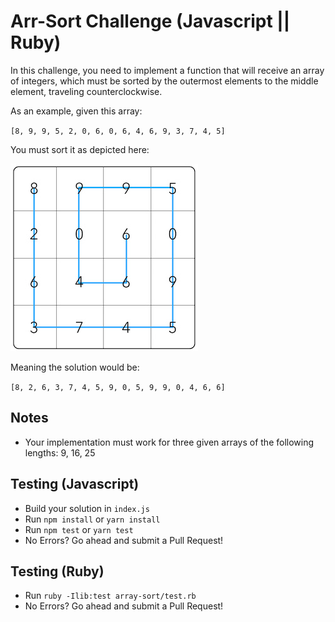 # Arr-Sort Challenge (Javascript || Ruby)

In this challenge, you need to implement a function that will receive an array of integers, which must be sorted by the outermost elements to the middle element, traveling counterclockwise.

As an example, given this array:

`[8, 9, 9, 5, 2, 0, 6, 0, 6, 4, 6, 9, 3, 7, 4, 5]`

You must sort it as depicted here:

![example](./array-sort-example.jpg)

Meaning the solution would be:

`[8, 2, 6, 3, 7, 4, 5, 9, 0, 5, 9, 9, 0, 4, 6, 6]`

## Notes

- Your implementation must work for three given arrays of the following lengths: 9, 16, 25

## Testing (Javascript)

- Build your solution in `index.js`
- Run `npm install` or `yarn install`
- Run `npm test` or `yarn test`
- No Errors? Go ahead and submit a Pull Request!

## Testing (Ruby)

- Run `ruby -Ilib:test array-sort/test.rb `
- No Errors? Go ahead and submit a Pull Request!
